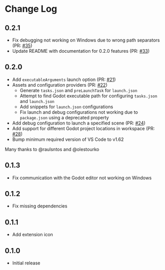 # Change Log

## 0.2.1

- Fix debugging not working on Windows due to wrong path separators (PR: [#35](https://github.com/godotengine/godot-csharp-vscode/pull/35))
- Update README with documentation for 0.2.0 features (PR: [#33](https://github.com/godotengine/godot-csharp-vscode/pull/33))

## 0.2.0

- Add `executableArguments` launch option (PR: [#21](https://github.com/godotengine/godot-csharp-vscode/pull/21))
- Assets and configuration providers (PR: [#22](https://github.com/godotengine/godot-csharp-vscode/pull/22))
  - Generate `tasks.json` and `preLaunchTask` for `launch.json`
  - Attempt to find Godot executable path for configuring `tasks.json` and `launch.json`
  - Add snippets for `launch.json` configurations
  - Fix launch and debug configurations not working due to `package.json` using a deprecated property
- Add debug configuration to launch a specified scene (PR: [#24](https://github.com/godotengine/godot-csharp-vscode/pull/24))
- Add support for different Godot project locations in workspace (PR: [#28](https://github.com/godotengine/godot-csharp-vscode/pull/28))
- Bump minimum required version of VS Code to v1.62

Many thanks to @raulsntos and @olestourko

## 0.1.3

- Fix communication with the Godot editor not working on Windows

## 0.1.2

- Fix missing dependencies

## 0.1.1

- Add extension icon

## 0.1.0

- Initial release
